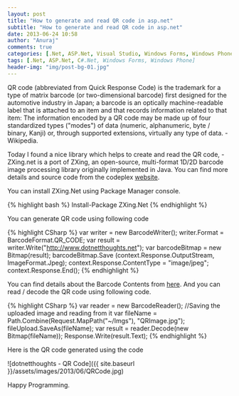 ```yaml
---
layout: post
title: "How to generate and read QR code in asp.net"
subtitle: "How to generate and read QR code in asp.net"
date: 2013-06-24 10:58
author: "Anuraj"
comments: true
categories: [.Net, ASP.Net, Visual Studio, Windows Forms, Windows Phone]
tags: [.Net, ASP.Net, C#.Net, Windows Forms, Windows Phone]
header-img: "img/post-bg-01.jpg"
---
```

QR code (abbreviated from Quick Response Code) is the trademark for a type of matrix barcode (or two-dimensional barcode) first designed for the automotive industry in Japan; a barcode is an optically machine-readable label that is attached to an item and that records information related to that item: The information encoded by a QR code may be made up of four standardized types ("modes") of data (numeric, alphanumeric, byte / binary, Kanji) or, through supported extensions, virtually any type of data. - Wikipedia.

Today I found a nice library which helps to create and read the QR code, - ZXing.net is a port of ZXing, an open-source, multi-format 1D/2D barcode image processing library originally implemented in Java. You can find more details and source code from the codeplex [website](http://zxingnet.codeplex.com/).

You can install ZXing.Net using Package Manager console.

{% highlight bash %}
Install-Package ZXing.Net 
{% endhighlight %}

You can generate QR code using following code

{% highlight CSharp %}
var writer = new BarcodeWriter();
writer.Format = BarcodeFormat.QR_CODE;
var result = writer.Write("http://www.dotnetthoughts.net");
var barcodeBitmap = new Bitmap(result);
barcodeBitmap.Save
    (context.Response.OutputStream, ImageFormat.Jpeg);
context.Response.ContentType = "image/jpeg";
context.Response.End();
{% endhighlight %}

You can find details about the Barcode Contents from [here](http://code.google.com/p/zxing/wiki/BarcodeContents). And you can read / decode the QR code using following code.

{% highlight CSharp %}
var reader = new BarcodeReader();
//Saving the uploaded image and reading from it
var fileName =
    Path.Combine(Request.MapPath("~/Imgs"), "QRImage.jpg");
fileUpload.SaveAs(fileName);
var result = reader.Decode(new Bitmap(fileName));
Response.Write(result.Text);
{% endhighlight %}

Here is the QR code generated using the code 

![dotnetthoughts - QR Code]({{ site.baseurl }}/assets/images/2013/06/QRCode.jpg)

Happy Programming.
